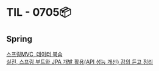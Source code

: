 # TIL - 0705📦

## Spring
<a href="./Spring0705.md">스프링MVC, 데이터 복습</a><br>
<a href="./JPA_Opt0705.md">실전, 스프링 부트와 JPA 개발 활용(API 성능 개선) 강의 듣고 정리</a><br>

